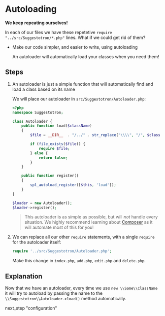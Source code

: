 # Autoloading

**We keep repeating ourselves!**

  In each of our files we have these repetetive `require "../src/Suggestotron/*.php"` lines. What if we could get rid of them?

* Make our code simpler, and easier to write, using autoloading

  An autoloader will automatically load your classes when you need them!

## Steps

1. An autoloader is just a simple function that will automatically find and load a class based on its name

    We will place our autoloader in `src/Suggestotron/Autoloader.php`:

    ```php
    <?php
    namespace Suggestotron;

    class Autoloader {
        public function load($className)
        {
            $file = __DIR__  . "/../" . str_replace("\\\\", "/", $className) . '.php';

            if (file_exists($file)) {
                require $file;
            } else {
                return false;
            }
        }

        public function register()
        {
            spl_autoload_register([$this, 'load']);
        }
    }

    $loader = new Autoloader();
    $loader->register();
    ```

    > This autoloader is as simple as possible, but will *not* handle every situation. We highly recommend learning about [Composer](http://getcomposer.org) as it will automate most of this for you!

1. We can replace all our other `require` statements, with a single `require` for the autoloader itself:

    ```php
    require '../src/Suggestotron/Autoloader.php';
    ```

    Make this change in `index.php`, `add.php`, `edit.php` and `delete.php`.

## Explanation

Now that we have an autoloader, every time we use `new \\Some\\ClassName` it will try to autoload by passing the name to the `\\Suggestotron\\Autoloader->load()` method automatically.

next_step "configuration"